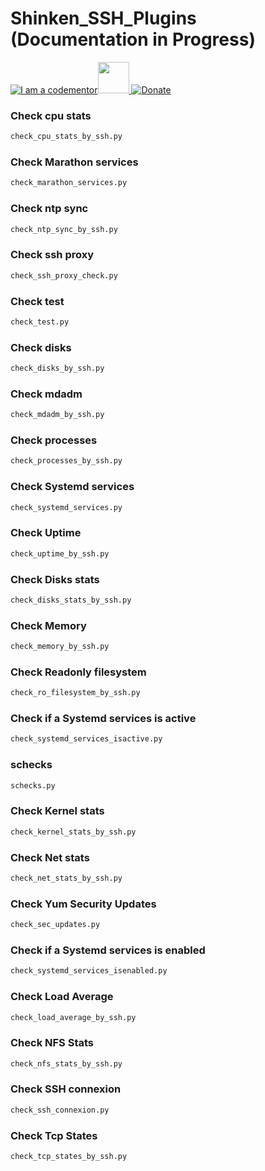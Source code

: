 # Shinken_SSH_Plugins (Documentation in Progress)
<a href="http://bitly.com/2grT54q"><img src="https://cdn.codementor.io/badges/i_am_a_codementor_dark.svg" alt="I am a codementor" style="max-width:100%"/></a><a href="http://bitly.com/2grT54q"><img src="http://www.shinken-monitoring.org/img/LogoFrameworkBlack.png" height="50"> 
 [![Donate](https://www.paypalobjects.com/en_US/i/btn/btn_donateCC_LG.gif)](https://www.paypal.com/cgi-bin/webscr?cmd=_s-xclick&hosted_button_id=WX4EKLLLV49WG)




### Check cpu stats

```bash
check_cpu_stats_by_ssh.py
```
### Check Marathon services
```bash
check_marathon_services.py	
```
### Check ntp sync
```bash
check_ntp_sync_by_ssh.py	
```
### Check ssh proxy	
```bash
check_ssh_proxy_check.py	
```
### Check test
```bash
check_test.py
```
### Check disks	
```bash
check_disks_by_ssh.py	
```
### Check mdadm		
```bash
check_mdadm_by_ssh.py	
```
### Check processes
```bash
check_processes_by_ssh.py
```
### Check Systemd services	
```bash
check_systemd_services.py
```
### Check Uptime
```bash
check_uptime_by_ssh.py
```
### Check Disks stats
```bash
check_disks_stats_by_ssh.py
```
### Check Memory		
```bash
check_memory_by_ssh.py
```
### Check Readonly filesystem	
```bash
check_ro_filesystem_by_ssh.py
```
### Check if a Systemd services is active	
```bash
check_systemd_services_isactive.py
```
### schecks
```bash
schecks.py
```
### Check Kernel stats	
```bash
check_kernel_stats_by_ssh.py
```
### Check Net stats		
```bash
check_net_stats_by_ssh.py	
```
### Check Yum Security Updates		
```bash
check_sec_updates.py
```
### Check if a Systemd services is enabled
```bash
check_systemd_services_isenabled.py
```
### Check Load Average
```bash
check_load_average_by_ssh.py	
```
### Check NFS Stats		
```bash
check_nfs_stats_by_ssh.py
```
### Check SSH connexion		
```bash
check_ssh_connexion.py
```
### Check Tcp States
```bash
check_tcp_states_by_ssh.py
```
